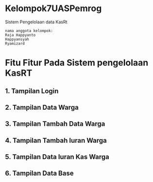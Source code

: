 # Kelompok7UASPemrog

Sistem Pengelolaan data KasRt

```
nama anggota kelompok:
Raja Happyanto
Happyansyah
Ryamizard
```
# Fitu Fitur Pada Sistem pengelolaan KasRT

## 1. Tampilan Login

## 2. Tampilan Data Warga

## 3. Tampilan Tambah Data Warga

## 4. Tampilan Tambah Iuran Warga

## 5. Tampilan Data Iuran Kas Warga

## 6. Tampilan Data Base
